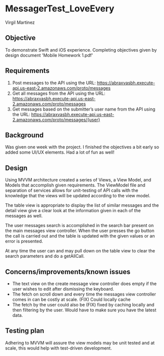 # MessagerTest_LoveEvery
Virgil Martinez

## Objective
To demonstrate Swift and iOS experience. Completing objectives given by design document 'Mobile Homework 1.pdf'

## Requirements
1. Post messages to the API using the URL: https://abraxvasbh.execute-api.us-east-2.amazonaws.com/proto/messages
2. Get all messages from the API using the URL: https://abraxvasbh.execute-api.us-east-2.amazonaws.com/proto/messages
3. Get messages based on the submitter’s user name from the API using the URL: https://abraxvasbh.execute-api.us-east-2.amazonaws.com/proto/messages/{user}

## Background 
Was given one week with the project. I finished the objectives a bit early so added some UI/UX elements. Had a lot of fun as well!

## Design
Using MVVM architecture created a series of Views, a View Model, and Models that accomplish given requirements. The ViewModel file and separation of services allows for 
unit-testing of API calls with the knowledge that the views will be updated according to the view model. 

The table view is appropriate to display the list of similar messages and the detail view give a clear look at the information given in each of 
the messages as well.

The user messages search is accomplished in the search bar present on the main messages view controller. When the user presses the go button the call is 
carried out and the table is updated with the given values or an error is presented. 

At any time the user can and may pull down on the table view to clear the search parameters and do a getAllCall. 

## Concerns/improvements/known issues
* The text view on the create message view controller does empty if the user wishes to edit after dismissing the keyboard. 
* The fetch on scroll down and every time the messages view controller comes in can be costly at scale. (FIX) Could locally cache
* The fetch by the user could also be (FIX) fixed by caching locally and then filtering by the user. Would have to make sure you have the latest data. 

## Testing plan
Adhering to MVVM will assure the view models may be unit tested and at scale, this would help with test-driven development. 
